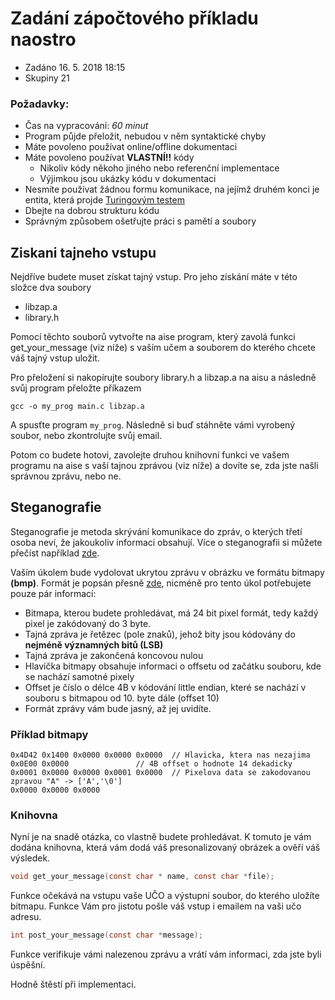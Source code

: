 Zadání zápočtového příkladu naostro
===================================

* Zadáno 16. 5. 2018 18:15
* Skupiny 21

### Požadavky:
* Čas na vypracování: _60 minut_
* Program půjde přeložit, nebudou v něm syntaktické chyby
* Máte povoleno používat online/offline dokumentaci
* Máte povoleno používat __VLASTNÍ!!__ kódy
  * Nikoliv kódy někoho jiného nebo referenční implementace
  * Výjimkou jsou ukázky kódu v dokumentaci
* Nesmíte používat žádnou formu komunikace, na jejímž druhém konci je entita, která projde [Turingovým testem](https://cs.wikipedia.org/wiki/Turing%C5%AFv_test)
* Dbejte na dobrou strukturu kódu
* Správným způsobem ošetřujte práci s pamětí a soubory

## Ziskani tajneho vstupu

Nejdříve budete muset získat tajný vstup. Pro jeho získání máte v této složce dva soubory

* libzap.a
* library.h

Pomocí těchto souborů vytvořte na aise program, který zavolá funkci get_your_message (viz níže)
s vaším učem a souborem do kterého chcete váš tajný vstup uložit.

Pro přeložení si nakopírujte soubory library.h a libzap.a na aisu a následně svůj program přeložte příkazem

```
gcc -o my_prog main.c libzap.a
```

A spusťte program `my_prog`. Následně si buď stáhněte vámi vyrobený soubor, nebo zkontrolujte svůj email.

Potom co budete hotovi, zavolejte druhou knihovní funkci ve vašem programu na aise s vaší tajnou zprávou (viz níže) a dovíte se, zda jste našli správnou zprávu, nebo ne.

## Steganografie

Steganografie je metoda skrývání komunikace do zpráv, o kterých třetí osoba neví, že jakoukoliv informaci obsahují.
Více o steganografii si můžete přečíst například [zde](https://cs.wikipedia.org/wiki/Steganografie).

Vaším úkolem bude vydolovat ukrytou zprávu v obrázku ve formátu bitmapy __(bmp)__. Formát je popsán přesně [zde](https://en.wikipedia.org/wiki/BMP_file_format),
nicméně pro tento úkol potřebujete pouze pár informací:

* Bitmapa, kterou budete prohledávat, má 24 bit pixel formát, tedy každý pixel je zakódovaný do 3 byte.
* Tajná zpráva je řetězec (pole znaků), jehož bity jsou kódovány do __nejméně významných bitů (LSB)__
* Tajná zpráva je zakončená koncovou nulou
* Hlavička bitmapy obsahuje informaci o offsetu od začátku souboru, kde se nachází samotné pixely
* Offset je číslo o délce 4B v kódování little endian, které se nachází v souboru s bitmapou od 10. byte dále (offset 10)
* Formát zprávy vám bude jasný, až jej uvidíte.

### Příklad bitmapy
```
0x4D42 0x1400 0x0000 0x0000 0x0000 	// Hlavicka, ktera nas nezajima
0x0E00 0x0000 				// 4B offset o hodnote 14 dekadicky
0x0001 0x0000 0x0000 0x0001 0x0000	// Pixelova data se zakodovanou zpravou "A" -> ['A','\0']
0x0000 0x0000 0x0000 
```

### Knihovna

Nyní je na snadě otázka, co vlastně budete prohledávat. K tomuto je vám dodána knihovna,
která vám dodá váš presonalizovaný obrázek a ověří váš výsledek.

```c
void get_your_message(const char * name, const char *file);
```

Funkce očekává na vstupu vaše UČO a výstupní soubor, do kterého uložíte bitmapu.
Funkce Vám pro jistotu pošle váš vstup i emailem na vaši učo adresu.

```c
int post_your_message(const char *message);
```

Funkce verifikuje vámi nalezenou zprávu a vrátí vám informaci, zda jste byli úspěšní.

Hodně štěstí při implementaci.
